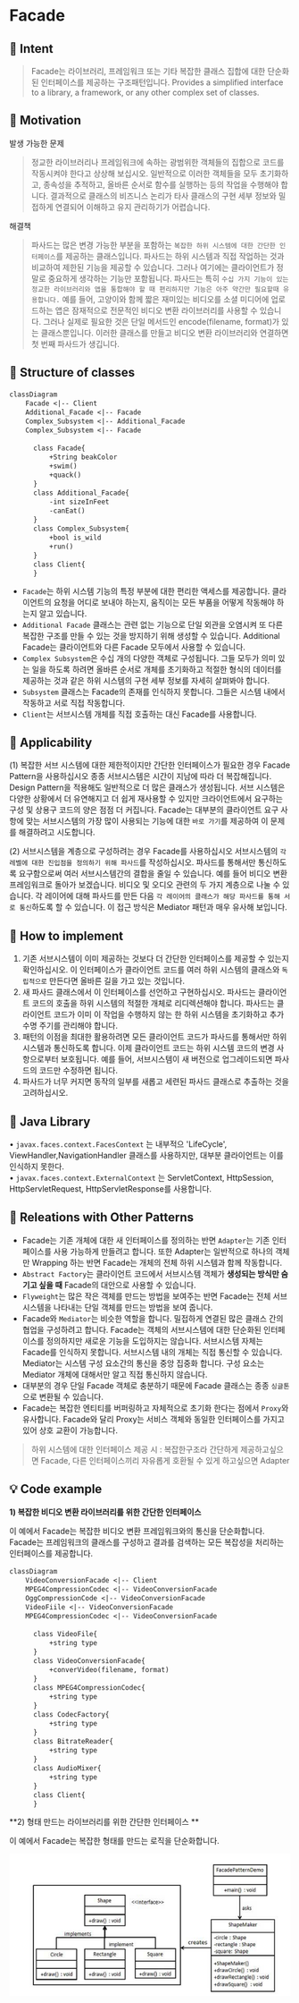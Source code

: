 
# Facade

## :bell: Intent
> Facade는 라이브러리, 프레임워크 또는 기타 복잡한 클래스 집합에 대한 단순화된 인터페이스를 제공하는 구조패턴입니다.
> Provides a simplified interface to a library, a framework, or any other complex set of classes.

## :bell: Motivation
발생 가능한 문제
> 정교한 라이브러리나 프레임워크에 속하는 광범위한 객체들의 집합으로 코드를 작동시켜야 한다고 상상해 보십시오. 일반적으로 이러한 객체들을 모두 초기화하고, 종속성을 추적하고, 올바른 순서로 함수를 실행하는 등의 작업을 수행해야 합니다. 결과적으로 클래스의 비즈니스 논리가 타사 클래스의 구현 세부 정보와 밀접하게 연결되어 이해하고 유지 관리하기가 어렵습니다.

해결책
> 파사드는 많은 변경 가능한 부분을 포함하는 `복잡한 하위 시스템에 대한 간단한 인터페이스`를 제공하는 클래스입니다. 파사드는 하위 시스템과 직접 작업하는 것과 비교하여 제한된 기능을 제공할 수 있습니다. 그러나 여기에는 클라이언트가 정말로 중요하게 생각하는 기능만 포함됩니다.
파사드는 특히 `수십 가지 기능이 있는 정교한 라이브러리와 앱을 통합해야 할 때 편리하지만 기능은 아주 약간만 필요할때 유용합니다.`
예를 들어, 고양이와 함께 짧은 재미있는 비디오를 소셜 미디어에 업로드하는 앱은 잠재적으로 전문적인 비디오 변환 라이브러리를 사용할 수 있습니다. 그러나 실제로 필요한 것은 단일 메서드인 encode(filename, format)가 있는 클래스뿐입니다. 이러한 클래스를 만들고 비디오 변환 라이브러리와 연결하면 첫 번째 파사드가 생깁니다.

## :balloon: Structure of classes
```mermaid
classDiagram
    Facade <|-- Client
    Additional_Facade <|-- Facade
    Complex_Subsystem <|-- Additional_Facade
    Complex_Subsystem <|-- Facade
    
      class Facade{
          +String beakColor
          +swim()
          +quack()
      }
      class Additional_Facade{
          -int sizeInFeet
          -canEat()
      }
      class Complex_Subsystem{
          +bool is_wild
          +run()
      }
      class Client{
      }
```

- `Facade`는 하위 시스템 기능의 특정 부분에 대한 편리한 액세스를 제공합니다. 클라이언트의 요청을 어디로 보내야 하는지, 움직이는 모든 부품을 어떻게 작동해야 하는지 알고 있습니다.
- `Additional Facade` 클래스는 관련 없는 기능으로 단일 외관을 오염시켜 또 다른 복잡한 구조를 만들 수 있는 것을 방지하기 위해 생성할 수 있습니다. Additional Facade는 클라이언트와 다른 Facade 모두에서 사용할 수 있습니다.
- `Complex Subsystem`은 수십 개의 다양한 객체로 구성됩니다. 그들 모두가 의미 있는 일을 하도록 하려면 올바른 순서로 개체를 초기화하고 적절한 형식의 데이터를 제공하는 것과 같은 하위 시스템의 구현 세부 정보를 자세히 살펴봐야 합니다.
- `Subsystem` 클래스는 Facade의 존재를 인식하지 못합니다. 그들은 시스템 내에서 작동하고 서로 직접 작동합니다.
- `Client`는 서브시스템 개체를 직접 호출하는 대신 Facade를 사용합니다.


## :balloon: Applicability
(1) 복잡한 서브 시스템에 대한 제한적이지만 간단한 인터페이스가 필요한 경우 Facade Pattern을 사용하십시오
종종 서브시스템은 시간이 지남에 따라 더 복잡해집니다. Design Pattern을 적용해도 일반적으로 더 많은 클래스가 생성됩니다. 서브 시스템은 다양한 상황에서 더 유연해지고 더 쉽게 재사용할 수 있지만 크라이언트에서 요구하는 구성 및 상용구 코드의 양은 점점 더 커집니다. Facade는 대부분의 클라이언트 요구 사항에 맞는 서브시스템의 가장 많이 사용되는 기능에 대한 `바로 가기`를 제공하여 이 문제를 해결하려고 시도합니다.

(2) 서브시스템을 계층으로 구성하려는 경우 Facade를 사용하십시오
서브시스템의 `각 레벨에 대한 진입점을 정의하기 위해 파사드`를 작성하십시오. 파사드를 통해서만 통신하도록 요구함으로써 여러 서브시스템간의 결합을 줄일 수 있습니다.
예를 들어 비디오 변환 프레임워크로 돌아가 보겠습니다. 비디오 및 오디오 관련의 두 가지 계층으로 나눌 수 있습니다. 각 레이어에 대해 파사드를 만든 다음 `각 레이어의 클래스가 해당 파사드를 통해 서로 통신`하도록 할 수 있습니다. 이 접근 방식은 Mediator 패턴과 매우 유사해 보입니다.

## :balloon: How to implement
1. 기존 서브시스템이 이미 제공하는 것보다 더 간단한 인터페이스를 제공할 수 있는지 확인하십시오. 이 인터페이스가 클라이언트 코드를 여러 하위 시스템의 클래스와 `독립적으로` 만든다면 올바른 길을 가고 있는 것입니다.
2. 새 파사드 클래스에서 이 인터페이스를 선언하고 구현하십시오. 파사드는 클라이언트 코드의 호출을 하위 시스템의 적절한 개체로 리디렉션해야 합니다. 파사드는 클라이언트 코드가 이미 이 작업을 수행하지 않는 한 하위 시스템을 초기화하고 추가 수명 주기를 관리해야 합니다.
3. 패턴의 이점을 최대한 활용하려면 모든 클라이언트 코드가 파사드를 통해서만 하위 시스템과 통신하도록 합니다. 이제 클라이언트 코드는 하위 시스템 코드의 변경 사항으로부터 보호됩니다. 예를 들어, 서브시스템이 새 버전으로 업그레이드되면 파사드의 코드만 수정하면 됩니다.
4. 파사드가 너무 커지면 동작의 일부를 새롭고 세련된 파사드 클래스로 추출하는 것을 고려하십시오.   

##  :balloon:  Java Library
• `javax.faces.context.FacesContext` 는 내부적으 'LifeCycle', ViewHandler,NavigationHandler 클래스를 사용하지만, 대부분 클라이언트는 이를 인식하지 못한다.    
• `javax.faces.context.ExternalContext` 는  ServletContext, HttpSession, HttpServletRequest, HttpServletResponse를 사용합니다. 



## :balloon: Releations with Other Patterns
- Facade는 기존 개체에 대한 새 인터페이스를 정의하는 반면 `Adapter`는 기존 인터페이스를 사용 가능하게 만들려고 합니다. 또한 Adapter는 일반적으로 하나의 객체만 Wrapping 하는 반면 Facade는 개체의 전체 하위 시스템과 함께 작동합니다.
- `Abstract Factory`는 클라이언트 코드에서 서브시스템 객체가 **생성되는 방식만 숨기고 싶을 때** Facade의 대안으로 사용할 수 있습니다.
- `Flyweight`는 많은 작은 객체를 만드는 방법을 보여주는 반면 Facade는 전체 서브시스템을 나타내는 단일 객체를 만드는 방법을 보여 줍니다.
- Facade와 `Mediator`는 비슷한 역할을 합니다. 밀접하게 연결된 많은 클래스 간의 협업을 구성하려고 합니다. Facade는 객체의 서브시스템에 대한 단순화된 인터페이스를 정의하지만 새로운 기능을 도입하지는 않습니다. 서브시스템 자체는 Facade를 인식하지 못합니다. 서브시스템 내의 개체는 직접 통신할 수 있습니다. Mediator는 시스템 구성 요소간의 통신을 중앙 집중화 합니다. 구성 요소는 Mediator 개체에 대해서만 알고 직접 통신하지 않습니다.
- 대부분의 경우 단일 Facade 객체로 충분하기 때문에 Facade 클래스는 종종 `싱글톤`으로 변환될 수 있습니다.
- Facade는 복잡한 엔티티를 버퍼링하고 자체적으로 초기화 한다는 점에서 `Proxy`와 유사합니다. Facade와 달리 Proxy는 서비스 객체와 동일한 인터페이스를 가지고 있어 상호 교환이 가능합니다.



> 하위 시스템에 대한 인터페이스 제공 시 : 복잡한구조라 간단하게 제공하고싶으면 Facade, 다른 인터페이스끼리 자유롭게 호환될 수 있게 하고싶으면 Adapter


##  :bulb:  Code example

**1) 복잡한 비디오 변환 라이브러리를 위한 간단한 인터페이스**  

   이 예에서 Facade는 복잡한 비디오 변환 프레임워크와의 통신을 단순화합니다.  
   Facade는 프레임워크의 클래스를 구성하고 결과를 검색하는 모든 복잡성을 처리하는 인터페이스를 제공합니다.
```mermaid
classDiagram
    VideoConversionFacade <|-- Client
    MPEG4CompressionCodec <|-- VideoConversionFacade
    OggCompressionCode <|-- VideoConversionFacade
    VideoFiile <|-- VideoConversionFacade
    MPEG4CompressionCodec <|-- VideoConversionFacade

      class VideoFile{
          +string type
      }
      class VideoConversionFacade{
          +converVideo(filename, format)
      }
      class MPEG4CompressionCodec{
          +string type
      }
      class CodecFactory{
          +string type
      }
      class BitrateReader{
          +string type
      }
      class AudioMixer{
          +string type
      }
      class Client{
      }
```



**2) 형태 만드는 라이브러리를 위한 간단한 인터페이스 **  

이 예에서 Facade는 복잡한 형태를 만드는 로직을 단순화합니다.  


![img.png](img.png)
